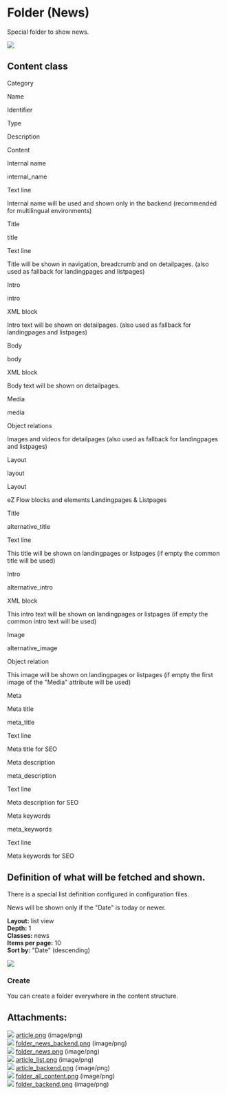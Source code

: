 #  Folder (News) 

Special folder to show news.

![](attachments/23561065/23563118.png)

## Content class

Category

Name

Identifier

Type

Description

Content

Internal name

internal\_name

Text line

Internal name will be used and shown only in the backend (recommended for multilingual environments)

Title

title

Text line

Title will be shown in navigation, breadcrumb and on detailpages. (also used as fallback for landingpages and listpages)

Intro

intro

XML block

Intro text will be shown on detailpages. (also used as fallback for landingpages and listpages)

Body

body

XML block

Body text will be shown on detailpages.

Media

media

Object relations

Images and videos for detailpages (also used as fallback for landingpages and listpages)

Layout

layout

Layout

eZ Flow blocks and elements
Landingpages & Listpages

Title

alternative\_title

Text line

This title will be shown on landingpages or listpages (if empty the common title will be used)

Intro

alternative\_intro

XML block

This intro text will be shown on landingpages or listpages (if empty the common intro text will be used)

Image

alternative\_image

Object relation

This image will be shown on landingpages or listpages (if empty the first image of the "Media" attribute will be used)

Meta

Meta title

meta\_title

Text line

Meta title for SEO

Meta description

meta\_description

Text line

Meta description for SEO

Meta keywords

meta\_keywords

Text line

Meta keywords for SEO

## Definition of what will be fetched and shown.

There is a special list definition configured in configuration files.

News will be shown only if the "Date" is today or newer.

**Layout:** list view  
**Depth:** 1  
**Classes:** news  
**Items per page:** 10  
**Sort by:** "Date" (descending)

![](attachments/23561065/23563117.png)

### Create

You can create a folder everywhere in the content structure.

## Attachments:

![](images/icons/bullet_blue.gif) [article.png](attachments/23561065/23563112.png) (image/png)  
![](images/icons/bullet_blue.gif) [folder\_news\_backend.png](attachments/23561065/23563117.png) (image/png)  
![](images/icons/bullet_blue.gif) [folder\_news.png](attachments/23561065/23563118.png) (image/png)  
![](images/icons/bullet_blue.gif) [article\_list.png](attachments/23561065/23563119.png) (image/png)  
![](images/icons/bullet_blue.gif) [article\_backend.png](attachments/23561065/23563120.png) (image/png)  
![](images/icons/bullet_blue.gif) [folder\_all\_content.png](attachments/23561065/23563121.png) (image/png)  
![](images/icons/bullet_blue.gif) [folder\_backend.png](attachments/23561065/23563122.png) (image/png)  
